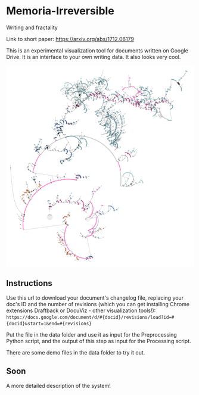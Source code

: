# Memoria-Irreversible
Writing and fractality

Link to short paper:
https://arxiv.org/abs/1712.06179

This is an experimental visualization tool for documents written on Google Drive. It is an interface to your own writing data. It also looks very cool.

![A document's evolution](/images/41.png)

## Instructions
Use this url to download your document's changelog file, replacing your doc's ID and the number of revisions (which you can get installing Chrome extensions Draftback or DocuViz - other visualization tools!):
`https://docs.google.com/document/d/#{docid}/revisions/load?id=#{docid}&start=1&end=#{revisions}`

Put the file in the data folder and use it as input for the Preprocessing Python script, and the output of this step as input for the Processing script.

There are some demo files in the data folder to try it out.

## Soon
A more detailed description of the system!